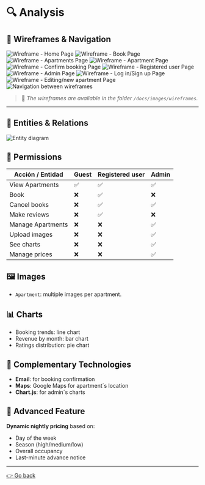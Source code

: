 # 🔍 Analysis

## 🧱 Wireframes & Navigation

![Wireframe - Home Page](../images/wireframes/homePage_wireframe.png)
![Wireframe - Book Page](../images/wireframes/book_wireframe.png)
![Wireframe - Apartments Page](../images/wireframes/apartments_wireframe.png)
![Wireframe - Apartment Page](../images/wireframes/apartment_wireframe.png)
![Wireframe - Confirm booking Page](../images/wireframes/bookingConfirmation_wireframe.png)
![Wireframe - Registered user Page](../images/wireframes/registeredUser_wireframe.png)
![Wireframe - Admin Page](../images/wireframes/admin_wireframe.png)
![Wireframe - Log in/Sign up Page](../images/wireframes/loginSignup_wireframe.png)
![Wireframe - Editing/new apartment Page](../images/wireframes/editingNewApartment_wireframe.png)
![Navigation between wireframes](../images/wireframes/all_wireframe.png)

> 📁 *The wireframes are available in the folder `/docs/images/wireframes`.*

---

## 🔹 Entities & Relations

![Entity diagram](../images/entity_diagram.png)

## 🔐 Permissions

| Acción / Entidad   | Guest | Registered user | Admin |
|--------------------|-------|-----------------|-------|
| View Apartments    | ✅    | ✅             | ✅    |
| Book               | ❌    | ✅             | ❌    |
| Cancel books       | ❌    | ✅             | ✅    |
| Make reviews       | ❌    | ✅             | ❌    |
| Manage Apartments  | ❌    | ❌             | ✅    |
| Upload images      | ❌    | ❌             | ✅    |
| See charts         | ❌    | ❌             | ✅    |
| Manage prices      | ❌    | ❌             | ✅    |

## 🖼️ Images

- `Apartment`: multiple images per apartment.

## 📊 Charts

- Booking trends: line chart
- Revenue by month: bar chart
- Ratings distribution: pie chart

## 🔌 Complementary Technologies

- **Email**: for booking confirmation
- **Maps**: Google Maps for apartment´s location
- **Chart.js**: for admin´s charts

## 🚀 Advanced Feature

**Dynamic nightly pricing** based on:

- Day of the week
- Season (high/medium/low)
- Overall occupancy
- Last-minute advance notice

---
[👉 Go back](/README.md)
